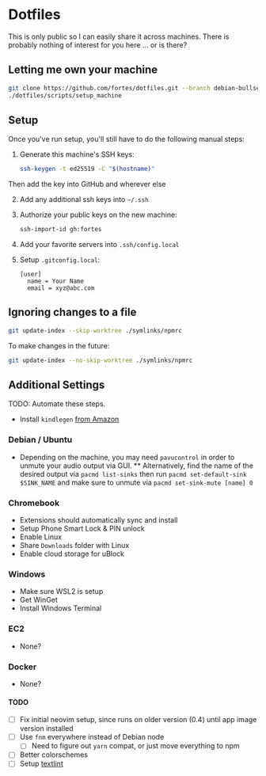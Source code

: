 # Dotfiles

This is only public so I can easily share it across machines. There is probably nothing of interest for you here ... or is there?

## Letting me own your machine

```sh
git clone https://github.com/fortes/dotfiles.git --branch debian-bullseye
./dotfiles/scripts/setup_machine
```

## Setup

Once you've run setup, you'll still have to do the following manual steps:

1. Generate this machine's SSH keys:

   ```sh
   ssh-keygen -t ed25519 -C "$(hostname)"
   ```

Then add the key into GitHub and wherever else

2. Add any additional ssh keys into `~/.ssh`

3. Authorize your public keys on the new machine:

   ```sh
   ssh-import-id gh:fortes
   ```

4. Add your favorite servers into `.ssh/config.local`

5. Setup `.gitconfig.local`:

   ```
   [user]
     name = Your Name
     email = xyz@abc.com
   ```

## Ignoring changes to a file

```sh
git update-index --skip-worktree ./symlinks/npmrc
```

To make changes in the future:

```sh
git update-index --no-skip-worktree ./symlinks/npmrc
```

## Additional Settings

TODO: Automate these steps.

- Install `kindlegen` [from Amazon](https://www.amazon.com/gp/feature.html?ie=UTF8&docId=1000765211)

### Debian / Ubuntu

- Depending on the machine, you may need `pavucontrol` in order to unmute your audio output via GUI.
  \*\* Alternatively, find the name of the desired output via `pacmd list-sinks` then run `pacmd set-default-sink $SINK_NAME` and make sure to unmute via `pacmd set-sink-mute [name] 0`

### Chromebook

- Extensions should automatically sync and install
- Setup Phone Smart Lock & PIN unlock
- Enable Linux
- Share `Downloads` folder with Linux
- Enable cloud storage for uBlock

### Windows

- Make sure WSL2 is setup
- Get WinGet
- Install Windows Terminal

### EC2

- None?

### Docker

- None?

#### TODO

- [ ] Fix initial neovim setup, since runs on older version (0.4) until app image version installed
- [ ] Use `fnm` everywhere instead of Debian node
  - [ ] Need to figure out `yarn` compat, or just move everything to npm
- [ ] Better colorschemes
- [ ] Setup [textlint](https://github.com/textlint/textlint)
